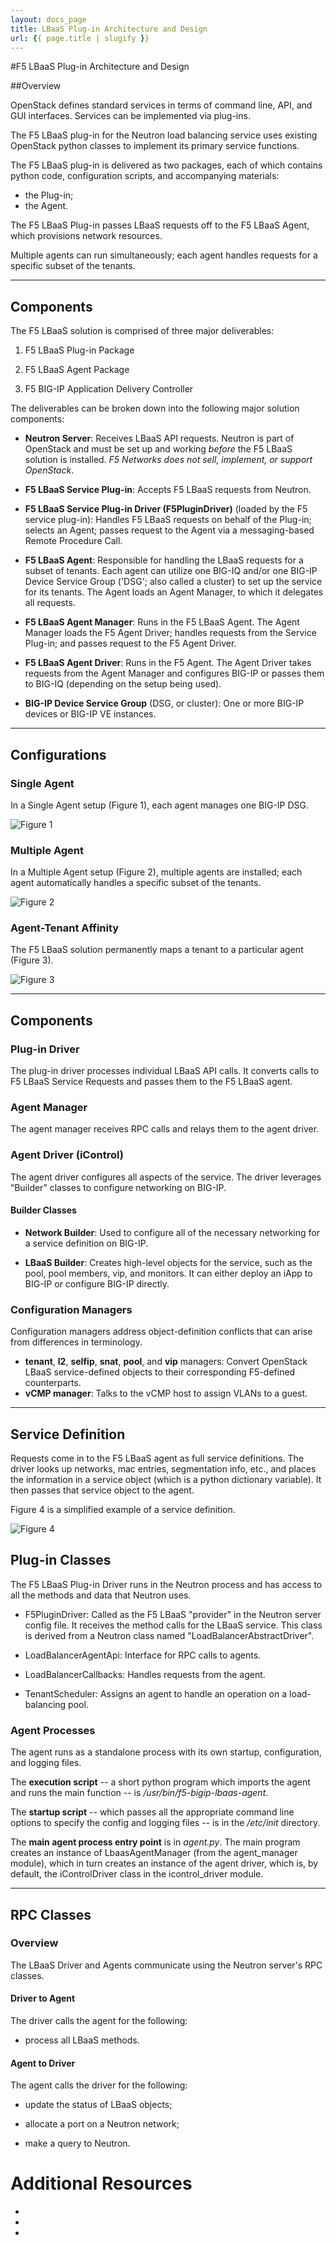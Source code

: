 ```yaml
---
layout: docs_page
title: LBaaS Plug-in Architecture and Design
url: {{ page.title | slugify }}
---
```


#F5 LBaaS Plug-in Architecture and Design

##Overview

OpenStack defines standard services in terms of command line, API, and
GUI interfaces. Services can be implemented via plug-ins. 

The F5 LBaaS plug-in for the Neutron load balancing service uses existing OpenStack python classes to implement its primary service functions.

The F5 LBaaS plug-in is delivered as two packages, each of which contains python code, configuration scripts, and accompanying materials: 

-   the Plug-in; 
-   the Agent. 

The F5 LBaaS Plug-in passes LBaaS requests off to the F5 LBaaS Agent, which provisions network resources. 

Multiple agents can run simultaneously; each agent handles requests for a specific subset of the tenants.
_____________

## Components

The F5 LBaaS solution is comprised of three major deliverables:

 1. F5 LBaaS Plug-in Package

 2. F5 LBaaS Agent Package

 3. F5 BIG-IP Application Delivery Controller

The deliverables can be broken down into the following major solution
components:

 -   **Neutron Server**: Receives LBaaS API requests. Neutron is part of OpenStack and must be set up and working *before* the F5 LBaaS solution is installed. *F5 Networks does not sell, implement, or support OpenStack*.

 -   **F5 LBaaS Service Plug-in**: Accepts F5 LBaaS requests from Neutron.

 -   **F5 LBaaS Service Plug-in Driver (F5PluginDriver)** \(loaded by the F5 service plug-in\): Handles F5 LBaaS requests on behalf of the Plug-in; selects an Agent; passes request to the Agent via a messaging-based Remote Procedure Call.

 -   **F5 LBaaS Agent**: Responsible for handling the LBaaS requests for a subset of tenants. Each agent can utilize one BIG-IQ and/or one BIG-IP Device Service Group ('DSG'; also called a cluster) to set up the service for its tenants. The Agent loads an Agent Manager, to which it delegates all requests.

 -   **F5 LBaaS Agent Manager**: Runs in the F5 LBaaS Agent. The Agent Manager loads the F5 Agent Driver; handles  requests from the Service Plug-in; and passes request to the F5 Agent Driver.

 -   **F5 LBaaS Agent Driver**: Runs in the F5 Agent. The Agent Driver takes requests from the Agent Manager and configures BIG-IP or passes them to BIG-IQ \(depending on the setup being used\).

 -   **BIG-IP Device Service Group** \(DSG, or cluster\): One or more BIG-IP devices or BIG-IP VE instances.
__________________

## Configurations

### Single Agent

In a Single Agent setup \(Figure 1\), each agent manages one BIG-IP DSG. 

![](architecture_single-agent-diagram.png "Figure 1")

### Multiple Agent

In a Multiple Agent setup \(Figure 2\), multiple agents are installed; each agent automatically handles a specific subset of the tenants.

![](architecture_multi-agent-diagram.png "Figure 2")

### Agent-Tenant Affinity

The F5 LBaaS solution permanently maps a tenant to a particular agent \(Figure 3\).

![](architecture_agent-tenant-affinity.png "Figure 3")
_____________

## Components

### Plug-in Driver

The plug-in driver processes individual LBaaS API calls. It converts calls to F5 LBaaS Service Requests and passes them to the F5 LBaaS agent.

### Agent Manager

The agent manager receives RPC calls and relays them to the agent driver.

### Agent Driver \(iControl\)

The agent driver configures all aspects of the service. The driver leverages  “Builder” classes to configure networking on BIG-IP.

#### Builder Classes

  - **Network Builder**: Used to configure all of the necessary networking for a service definition on BIG-IP.

  - **LBaaS Builder**: Creates high-level objects for the service, such as the pool, pool members, vip, and monitors. It can either deploy an iApp to BIG-IP or configure BIG-IP directly. 

### Configuration Managers

Configuration managers address object-definition conflicts that can arise from differences in terminology. 
 
 - **tenant**, **l2**, **selfip**, **snat**, **pool**, and **vip** managers: Convert OpenStack LBaaS service-defined objects to their corresponding F5-defined counterparts. 
 - **vCMP manager**: Talks to the vCMP host to assign VLANs to a guest.
_____________

## Service Definition

Requests come in to the F5 LBaaS agent as full service definitions. The driver looks up networks, mac entries, segmentation info, etc., and places the information in a service object (which is a python dictionary variable). It then passes that service object to the agent.

Figure 4 is a simplified example of a service definition.

![](architecture_service-definition.png "Figure 4")


## Plug-in Classes

The F5 LBaaS Plug-in Driver runs in the Neutron process and has access
to all the methods and data that Neutron uses.

 - F5PluginDriver: Called as the F5 LBaaS "provider" in the Neutron server config file. It receives the method calls for the LBaaS service. This class is derived from a Neutron class named "LoadBalancerAbstractDriver".

 - LoadBalancerAgentApi: Interface for RPC calls to agents. 

 - LoadBalancerCallbacks: Handles requests from the agent.

 - TenantScheduler: Assigns an agent to handle an operation on a load-balancing pool.

### Agent Processes

The agent runs as a standalone process with its own startup, configuration, and logging files. 

The **execution script** -- a short python program which imports the agent and runs the main function -- is */usr/bin/f5-bigip-lbaas-agent*. 

The **startup script** -- which passes all the appropriate command line options to specify the config and logging files -- is in the */etc/init* directory.

The **main agent process entry point** is in *agent.py*. The main program
creates an instance of LbaasAgentManager (from the agent\_manager
module), which in turn creates an instance of the agent driver, which
is, by default, the iControlDriver class in the icontrol\_driver module.
_________________

## RPC Classes

### Overview

The LBaaS Driver and Agents communicate using the Neutron server's RPC classes.

#### Driver to Agent

The driver calls the agent for the following:

-  process all LBaaS methods.

#### Agent to Driver

The agent calls the driver for the following:

-  update the status of LBaaS objects;

-  allocate a port on a Neutron network;

-  make a query to Neutron.

# Additional Resources

-
-
-
